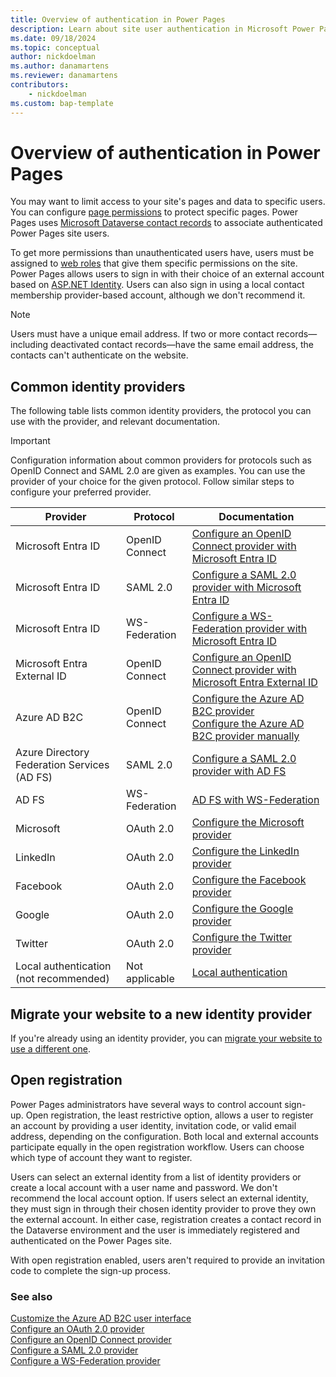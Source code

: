 ```yaml
---
title: Overview of authentication in Power Pages
description: Learn about site user authentication in Microsoft Power Pages and review common identity providers.
ms.date: 09/18/2024
ms.topic: conceptual
author: nickdoelman
ms.author: danamartens
ms.reviewer: danamartens
contributors:
    - nickdoelman
ms.custom: bap-template
---
```


# Overview of authentication in Power Pages

You may want to limit access to your site's pages and data to specific users. You can configure [page permissions](../page-security.md) to protect specific pages. Power Pages uses [Microsoft Dataverse contact records](/power-apps/developer/data-platform/customer-entities-account-contact) to associate authenticated Power Pages site users.

To get more permissions than unauthenticated users have, users must be assigned to [web roles](../create-web-roles.md) that give them specific permissions on the site. Power Pages allows users to sign in with their choice of an external account based on [ASP.NET Identity](https://www.asp.net/identity). Users can also sign in using a local contact membership provider-based account, although we don't recommend it.

> [!NOTE]
> Users must have a unique email address. If two or more contact records&mdash;including deactivated contact records&mdash;have the same email address, the contacts can't authenticate on the website.

## Common identity providers

The following table lists common identity providers, the protocol you can use with the provider, and relevant documentation.

> [!IMPORTANT]
> Configuration information about common providers for protocols such as OpenID Connect and SAML 2.0 are given as examples. You can use the provider of your choice for the given protocol. Follow similar steps to configure your preferred provider.

| Provider | Protocol | Documentation |
|----------|----------|---------------|
| Microsoft Entra ID | OpenID Connect | [Configure an OpenID Connect provider with Microsoft Entra ID](openid-settings.md) |
| Microsoft Entra ID | SAML 2.0 | [Configure a SAML 2.0 provider with Microsoft Entra ID](saml2-settings-azure-ad.md) |
| Microsoft Entra ID | WS-Federation | [Configure a WS-Federation provider with Microsoft Entra ID](ws-federation-settings-azure-ad.md) |
| Microsoft Entra External ID | OpenID Connect | [Configure an OpenID Connect provider with Microsoft Entra External ID](entra-external-id.md) |
| Azure AD B2C | OpenID Connect | [Configure the Azure AD B2C provider](/power-apps/maker/portals/configure/configure-azure-ad-b2c-provider)<br/>[Configure the Azure AD B2C provider manually](/power-apps/maker/portals/configure/configure-azure-ad-b2c-provider-manual) |
| Azure Directory Federation Services (AD FS) | SAML 2.0 | [Configure a SAML 2.0 provider with AD FS](saml2-settings.md) |
| AD FS | WS-Federation | [AD FS with WS-Federation](ws-federation-settings.md)|
| Microsoft | OAuth 2.0 | [Configure the Microsoft provider](oauth2-microsoft.md) |
| LinkedIn | OAuth 2.0 | [Configure the LinkedIn provider](oauth2-linkedin.md) |
| Facebook | OAuth 2.0 | [Configure the Facebook provider](oauth2-facebook.md) |
| Google | OAuth 2.0 | [Configure the Google provider](/power-apps/maker/portals/configure/configure-oauth2-google) |
| Twitter | OAuth 2.0 | [Configure the Twitter provider](oauth2-twitter.md) |
| Local authentication<br />(not recommended) | Not applicable | [Local authentication](set-authentication-identity.md) |

## Migrate your website to a new identity provider

If you're already using an identity provider, you can [migrate your website to use a different one](migrate-identity-providers.md).

## Open registration

Power Pages administrators have several ways to control account sign-up. Open registration, the least restrictive option, allows a user to register an account by providing a user identity, invitation code, or valid email address, depending on the configuration. Both local and external accounts participate equally in the open registration workflow. Users can choose which type of account they want to register.

Users can select an external identity from a list of identity providers or create a local account with a user name and password. We don't recommend the local account option. If users select an external identity, they must sign in through their chosen identity provider to prove they own the external account. In either case, registration creates a contact record in the Dataverse environment and the user is immediately registered and authenticated on the Power Pages site.

With open registration enabled, users aren't required to provide an invitation code to complete the sign-up process.

### See also

[Customize the Azure AD B2C user interface](/power-apps/maker/portals/configure/azure-ad-b2c)  
[Configure an OAuth 2.0 provider](oauth2-provider.md)  
[Configure an OpenID Connect provider](openid-provider.md)  
[Configure a SAML 2.0 provider](saml2-provider.md)  
[Configure a WS-Federation provider](ws-federation-provider.md)